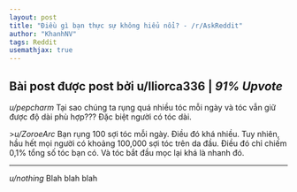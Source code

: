 ```yaml
---
layout: post
title: "Điều gì bạn thực sự không hiểu nổi? - /r/AskReddit"
author: "KhanhNV"
tags: Reddit
usemathjax: true
---
```

Bài post được post bởi **u/lliorca336** | *91% Upvote*
---
*u/pepcharm*
Tại sao chúng ta rụng quá nhiều tóc mỗi ngày và tóc vẫn giữ được độ dài phù hợp??? Đặc biệt người có tóc dài.

\>*u/ZoroeArc* 
  Bạn rụng 100 sợi tóc mỗi ngày. Điều đó khá nhiều. Tuy nhiên, hầu hết mọi người có khoảng 100,000 sợi tóc trên da đầu. Điều đó chỉ chiếm 0,1% tổng số tóc bạn có. Và tóc bắt đầu mọc lại khá là nhanh đó.
  
---
*u/nothing*
Blah blah blah
